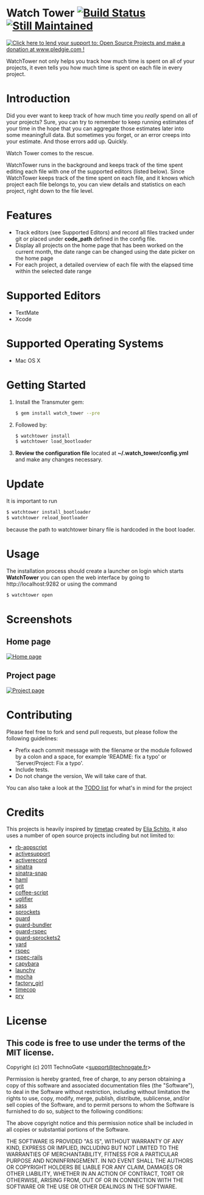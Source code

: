 # Watch Tower [![Build Status](http://travis-ci.org/TechnoGate/watch_tower.png)](http://travis-ci.org/TechnoGate/watch_tower) [![Still Maintained](http://stillmaintained.com/TechnoGate/watch_tower.png)](http://stillmaintained.com/TechnoGate/watch_tower)

[![Click here to lend your support to: Open Source Projects and make a donation at www.pledgie.com !](http://www.pledgie.com/campaigns/16123.png?skin_name=chrome)](http://www.pledgie.com/campaigns/16123)

WatchTower not only helps you track how much time is spent on all of your projects, it even tells you how much time is spent on each file in every project.

# Introduction

Did you ever want to keep track of how much time you _really_ spend on all of your projects?
Sure, you can try to remember to keep running estimates of your time in the hope that you can aggregate 
those estimates later into some meaningfull data. But sometimes you forget, or an error creeps into your estimate.
And those errors add up. Quickly.

Watch Tower comes to the rescue.

WatchTower runs in the background and keeps track of the time spent editing each file with one of the 
supported editors (listed below). Since WatchTower keeps track of the time spent on each file, and it knows which
project each file belongs to, you can view details and statistics on each project, right down to the file level.

# Features

- Track editors (see Supported Editors) and record all files tracked under
  git or placed under __code_path__ defined in the config file.
- Display all projects on the home page that has been worked on the current
  month, the date range can be changed using the date picker on the home page
- For each project, a detailed overview of each file with the elapsed time
  within the selected date range

# Supported Editors

- TextMate
- Xcode

# Supported Operating Systems

- Mac OS X

# Getting Started

1. Install the Transmuter gem:

    ```bash
    $ gem install watch_tower --pre
    ```
2. Followed by:

    ```bash
    $ watchtower install
    $ watchtower load_bootloader
    ```

3. __Review the configuration file__ located at __~/.watch_tower/config.yml__ and make any changes necessary.

# Update

It is important to run

```bash
$ watchtower install_bootloader
$ watchtower reload_bootloader
```

because the path to watchtower binary file is hardcoded in the boot loader.

# Usage

The installation process should create a launcher on login which starts
__WatchTower__ you can open the web interface by going to
http://localhost:9282 or using the command

```bash
$ watchtower open
```

# Screenshots

## Home page

[![Home page](http://cloud.github.com/downloads/TechnoGate/watch_tower/home_page.png)](http://cloud.github.com/downloads/TechnoGate/watch_tower/home_page.png)

## Project page

[![Project page](http://cloud.github.com/downloads/TechnoGate/watch_tower/project_page.png)](http://cloud.github.com/downloads/TechnoGate/watch_tower/project_page.png)

# Contributing

Please feel free to fork and send pull requests, but please follow the
following guidelines:

- Prefix each commit message with the filename or the module followed by a
  colon and a space, for example 'README: fix a typo' or 'Server/Project: Fix
  a typo'.
- Include tests.
- Do not change the version, We will take care of that.

You can also take a look at the [TODO
list](https://github.com/TechnoGate/watch_tower/blob/master/TODO) for what's
in mind for the project

# Credits

This projects is heavily inspired by
[timetap](https://github.com/elia/timetap) created by [Elia
Schito](https://github.com/elia), it also uses a number of open source
projects including but not limited to:

- [rb-appscript](http://appscript.sourceforge.net/)
- [activesupport](https://github.com/rails/rails)
- [activerecord](https://github.com/rails/rails)
- [sinatra](https://github.com/sinatra/sinatra)
- [sinatra-snap](http://github.com/bcarlso/snap)
- [haml](http://haml-lang.com)
- [grit](https://github.com/mojombo/grit)
- [coffee-script](http://github.com/josh/ruby-coffee-script)
- [uglifier](https://github.com/lautis/uglifier)
- [sass](http://sass-lang.com)
- [sprockets](http://getsprockets.org/)
- [guard](https://github.com/guard/guard)
- [guard-bundler](https://github.com/guard/guard-bundler)
- [guard-rspec](https://github.com/guard/guard-rspec)
- [guard-sprockets2](https://github.com/stevehodgkiss/guard-sprockets2)
- [yard](http://github.com/lsegal/yard)
- [rspec](http://github.com/rspec/rspec)
- [rspec-rails](http://github.com/rspec/rspec-rails)
- [capybara](https://github.com/jnicklas/capybara)
- [launchy](https://github.com/copiousfreetime/launchy)
- [mocha](https://github.com/floehopper/mocha)
- [factory_girl](https://github.com/thoughtbot/factory_girl)
- [timecop](https://github.com/jtrupiano/timecop)
- [pry](https://github.com/pry/pry)

# License

## This code is free to use under the terms of the MIT license.

Copyright (c) 2011 TechnoGate &lt;support@technogate.fr&gt;

Permission is hereby granted, free of charge, to any person obtaining
a copy of this software and associated documentation files (the
"Software"), to deal in the Software without restriction, including
without limitation the rights to use, copy, modify, merge, publish,
distribute, sublicense, and/or sell copies of the Software, and to
permit persons to whom the Software is furnished to do so, subject to
the following conditions:

The above copyright notice and this permission notice shall be
included in all copies or substantial portions of the Software.

THE SOFTWARE IS PROVIDED "AS IS", WITHOUT WARRANTY OF ANY KIND,
EXPRESS OR IMPLIED, INCLUDING BUT NOT LIMITED TO THE WARRANTIES OF
MERCHANTABILITY, FITNESS FOR A PARTICULAR PURPOSE AND
NONINFRINGEMENT. IN NO EVENT SHALL THE AUTHORS OR COPYRIGHT HOLDERS BE
LIABLE FOR ANY CLAIM, DAMAGES OR OTHER LIABILITY, WHETHER IN AN ACTION
OF CONTRACT, TORT OR OTHERWISE, ARISING FROM, OUT OF OR IN CONNECTION
WITH THE SOFTWARE OR THE USE OR OTHER DEALINGS IN THE SOFTWARE.